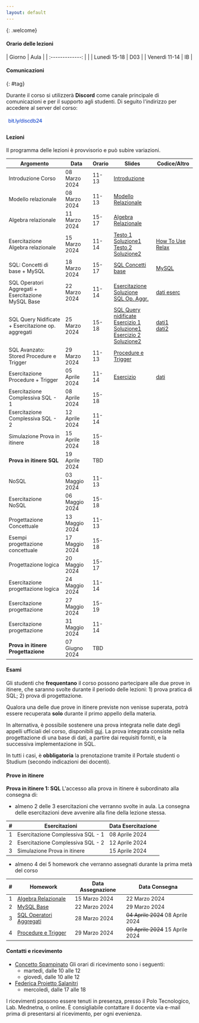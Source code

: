```yaml
---
layout: default
---
```

{: .welcome} 

#### Orario delle lezioni

| Giorno          | Aula |
| :-------------: |      |
| Lunedì  15-18 |  D03  | 
| Venerdì 11-14 |  IB   | 

#### Comunicazioni
{: #tag}

Durante il corso si utilizzerà **Discord** come canale principale di comunicazioni e per il supporto agli studenti.
Di seguito l'indirizzo per accedere al server del corso:

<img src='imgs/discord_db24.PNG' height='25'>

#### Lezioni

Il programma delle lezioni è provvisorio e può subire variazioni.

| Argomento                                          | Data           |Orario           | Slides                                                           | Codice/Altro|
|----------------------------------------------------|----------------|---------------- |----------------------------------------------------------------  |-----------------|
| Introduzione Corso                                 | 08 Marzo 2024  |11-13            |[Introduzione](https://tinyurl.com/introdbpz)                     |                 | 
| Modello relazionale                                | 08 Marzo 2024  |11-13            |[Modello Relazionale](https://tinyurl.com/modelrelazionale)       |                 | 
| Algebra relazionale                                | 11 Marzo 2024  |15-17            |[Algebra Relazionale](https://tinyurl.com/algebrarel)             |                 |
| Esercitazione Algebra relazionale                  | 15 Marzo 2024  |11-14            |[Testo 1](https://tinyurl.com/es1alrel)  [Soluzione1](https://tinyurl.com/es1sol) <br>[Testo 2](https://tinyurl.com/es2alrel) [Soluzione2](https://tinyurl.com/es2sol)                                                                                    |[How To Use Relax](https://tinyurl.com/howuserelax)                 |
| SQL: Concetti di base + MySQL                      | 18 Marzo 2024  |15-17            | [SQL Concetti base](https://studentiunict-my.sharepoint.com/:b:/g/personal/concetto_spampinato_unict_it/Ea7PWN6Wr0RMuOPT3IpQJaQB3Cu2c1slBgImgfDWljRvzw?e=WoQl8g)                                     | [MySQL](https://studentiunict-my.sharepoint.com/:b:/g/personal/concetto_spampinato_unict_it/EadHbKXAMgVApYI3uqVpxLEBGqaffU0fWKpWTGmA5JK1hA?e=9ddYZ9)                |
| SQL Operatori Aggregati + Esercitazione MySQL Base | 22 Marzo 2024  |11-14            |[Esercitazione](https://studentiunict-my.sharepoint.com/:b:/g/personal/concetto_spampinato_unict_it/EYomLvIYdZdFrSCrgUi8sgwB-osojBEKKIEzvFc4U8fqrg?e=OBxX0r) [Soluzione](https://tinyurl.com/soles2)<br> [SQL Op. Aggr.](https://studentiunict-my.sharepoint.com/:p:/g/personal/concetto_spampinato_unict_it/EeUZ50BKc6tDgr0NlREG7dkBuX6VvBTQc9Ghx7HTP9vpvg?e=RXTAA5) | [dati eserc](https://studentiunict-my.sharepoint.com/:u:/g/personal/concetto_spampinato_unict_it/EVnFlL0oCcRDocDIUbh2DVYBgHk9haR9ENOWSNvYNzKiLg?e=k45DeI)                |
| SQL Query Nidificate + Esercitazione op. aggregati | 25 Marzo 2024  |15-18            | [SQL Query nidificate](https://tinyurl.com/sqlnidif) <br> [Esercizio 1](https://tinyurl.com/es2sqlopaggr) [Soluzione1](https://tinyurl.com/sol12503) <br> [Esercizio 2](https://tinyurl.com/es1sql2) [Soluzione2](https://tinyurl.com/sol22503)| [dati1](https://tinyurl.com/esdati2) <br> [dati2](https://tinyurl.com/es1sqldati)       |
| SQL Avanzato: Stored Procedure e Trigger           | 29 Marzo 2024  |11-13            | [Procedure e Trigger](https://tinyurl.com/proctrigg)       |                 |
| Esercitazione Procedure + Trigger                  | 05 Aprile 2024 |11-14            | [Esercizio](https://studentiunict-my.sharepoint.com/:b:/g/personal/f_proiettosalanitri_unict_it/EUovAMSW7M9JraqAj1oxCLEB7-TMDAHX1XvVI9vIck1Jdw?e=F8gA3Q)                                | [dati](https://studentiunict-my.sharepoint.com/:u:/g/personal/f_proiettosalanitri_unict_it/Ee1eKAYAxYpGkIwmr6vGKHYBiUh7DS5jruTUVg8Z2t7YLA?e=4GutQw)                 |
| Esercitazione  Complessiva SQL - 1                 | 08 Aprile 2024 |15-18            |                                 |                 |
| Esercitazione  Complessiva SQL - 2                 | 12 Aprile 2024 |11-14            |                                 |                 |
| Simulazione Prova in itinere                       | 15 Aprile 2024 |15-18            |                                 |                 |
| **Prova in itinere  SQL**                          | 19 Aprile 2024 |TBD              |                                 |                 |
| NoSQL                                              | 03 Maggio 2024 |11-13            |                                 |                 |
| Esercitazione NoSQL                                | 06 Maggio 2024 |15-18            |                                 |                 |
| Progettazione Concettuale                          | 13 Maggio 2024 |11-13            |                                 |                 |
| Esempi progettazione concettuale                   | 17 Maggio 2024 |15-18            |                                 |                 |
| Progettazione logica                               | 20 Maggio 2024 |15-17            |                                 |                 |
| Esercitazione progettazione logica                 | 24 Maggio 2024 |11-14            |                                 |                 |
| Esercitazione progettazione                        | 27 Maggio 2024 |15-19            |                                 |                 |
| Esercitazione progettazione                        | 31 Maggio 2024 |11-14            |                                 |                 | 
| **Prova in itinere Progettazione**                 | 07 Giugno 2024 |TBD              |                                 |                 | 
        
#### Esami

Gli studenti che **frequentano** il corso possono partecipare alle due prove in itinere, che saranno svolte durante il periodo delle lezioni: 1) prova pratica di SQL; 2) prova di progettazione.

Qualora una delle due prove in itinere previste non venisse superata, potrà essere recuperata **solo** durante il primo appello della materia.  

In alternativa, è possibile sostenere una prova integrata nelle date degli appelli ufficiali del corso, disponibili [qui](https://www.dieei.unict.it/sites/default/files/files/CalendarioEsami_L8INF_2023-2024_v2.pdf).
La prova integrata consiste nella progettazione di una base di dati, a partire dai requisiti forniti, e la successiva implementazione in SQL.

In tutti i casi, è **obbligatoria** la prenotazione tramite il Portale studenti o Studium (secondo indicazioni dei docenti).

#### Prove in itinere
**Prova in itinere 1: SQL**
L'accesso alla prova in itinere è subordinato alla consegna di:
  - almeno 2 delle 3 esercitazioni che verranno svolte in aula. La consegna delle esercitazioni deve avvenire alla fine della lezione stessa.

|#      | Esercitazioni                             | Data Esercitazione | 
|------ | ----------------------------------------- | -----------------  | 
| 1     | Esercitazione  Complessiva SQL - 1        | 08 Aprile 2024     | 
| 2     | Esercitazione  Complessiva SQL - 2        | 12 Aprile 2024     | 
| 3     | Simulazione Prova in itinere              | 15 Aprile 2024     |
    
  - almeno 4 dei 5 homework che verranno assegnati durante la prima metà del corso
    
|#      | Homework                                                     | Data Assegnazione | Data Consegna    |
|------ | ------------------------------------------------------------ | ----------------  | ---------------- |
| 1     | [Algebra Relazionale](https://tinyurl.com/relalghw1)         | 15 Marzo 2024     | 22 Marzo 2024    |
| 2     | [MySQL Base](https://tinyurl.com/hw2sql)                     | 22 Marzo 2024     | 29 Marzo 2024    |
| 3     | [SQL Operatori Aggregati](https://tinyurl.com/hw3aggr)       | 28 Marzo 2024     | ~~04 Aprile 2024~~ 08 Aprile 2024  |
| 4     | [Procedure e Trigger](https://tinyurl.com/hw4trigger)        | 29 Marzo 2024     | ~~09 Aprile 2024~~ 15 Aprile 2024  |

#### Contatti e ricevimento

- [Concetto Spampinato](mailto:concetto.spampinato@unict.it)
Gli orari di ricevimento sono i seguenti:
  - martedì, dalle 10 alle 12
  - giovedì, dalle 10 alle 12
- [Federica Proietto Salanitri](mailto:federica.proiettosalanitri@unict.it)
  - mercoledì, dalle 17 alle 18

I ricevimenti possono essere tenuti in presenza, presso il Polo Tecnologico, Lab. Mednetna, o online.
È consigliabile contattare il docente via e-mail prima di presentarsi al ricevimento, per ogni evenienza.
